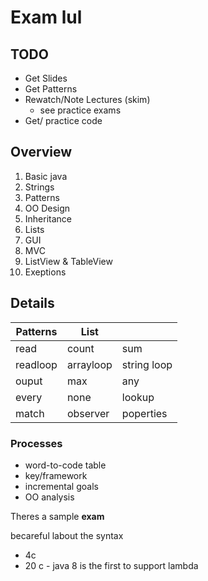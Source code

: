 # Exam lul

## TODO

- Get Slides
- Get Patterns
- Rewatch/Note Lectures (skim)
  - see practice exams
- Get/ practice code

## Overview

1. Basic java
2. Strings
3. Patterns
4. OO Design
5. Inheritance
6. Lists
7. GUI
8. MVC
9. ListView & TableView
10. Exeptions

## Details

|Patterns| List||
|---|---|---|
|read|count|sum|
|readloop|arrayloop|string loop|
|ouput|max|any|
|every|none|lookup|
|match|observer|poperties|

### Processes

- word-to-code table
- key/framework
- incremental goals
- OO analysis

Theres a sample **exam**

becareful labout the syntax

- 4c
- 20 c - java 8 is the first to support lambda
